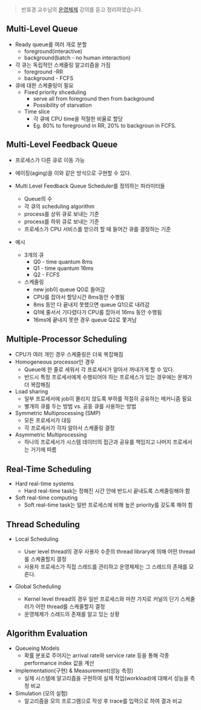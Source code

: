 > 반효경 교수님의 [운영체제](http://www.kocw.net/home/cview.do?cid=3646706b4347ef09) 강의를 듣고 정리하였습니다. 
>



## Multi-Level Queue

- Ready queue를 여러 개로 분할
  - foreground(interactive)
  - background(batch - no human interaction)
- 각 큐는 독립적인 스케줄링 알고리즘을 가짐
  - foreground -RR
  - background - FCFS
- 큐에 대한 스케줄링이 필요
  - Fixed priority shceduling
    - serve all from foreground then from background
    - Possibility of starvation
  - Time slice
    - 각 큐에 CPU time을 적절한 비율로 할당
    - Eg. 80% to foreground in RR, 20% to backgroun in FCFS.



## Multi-Level Feedback Queue

- 프로세스가 다른 큐로 이동 가능
- 에이징(aging)을 이와 같은 방식으로 구현할 수 있다.
- Multi Level Feedback Queue Scheduler를 정의하는 파라미터들
  - Queue의 수
  - 각 큐의 scheduling algorithm
  - process를 상위 큐로 보내는 기준
  - process를 하위 큐로 보내는 기준
  - 프로세스가 CPU 서비스를 받으려 할 때 들어간 큐를 결정하는 기준

- 예시
  - 3개의 큐
    - Q0 - time quantum 8ms
    - Q1 - time quantum 16ms
    - Q2 - FCFS
  - 스케줄링
    - new job이 queue Q0로 들어감
    - CPU를 잡아서 할당시간 8ms동안 수행됨
    - 8ms 동안 다 끝내지 못했으면 queue Q1으로 내려감
    - Q1에 줄서서 기다렸다가 CPU를 잡아서 16ms 동안 수행됨
    - 16ms에 끝내지 못한 경우 queue Q2로 쫓겨남



## Multiple-Processor Scheduling

- CPU가 여러 개인 경우 스케줄링은 더욱 복잡해짐
- Homogeneous processor인 경우
  - Queue에 한 줄로 세워서 각 프로세서가 알아서 꺼내가게 할 수 있다.
  - 반드시 특정 프로세서에게 수행되어야 하는 프로세스가 있는 경우에는 문제가 더 복잡해짐
- Load sharing
  - 일부 프로세서에 job이 몰리지 않도록 부하를 적절히 공유하는 메커니즘 필요
  - 별개의 큐를 두는 방법 vs. 공동 큐를 사용하는 방법
- Symmetric Multiprocessing (SMP)
  - 모든 프로세서가 대등
  - 각 프로세서가 각자 알아서 스케줄링 결정
- Asymmetric Multiprocessing
  - 하나의 프로세서가 시스템 데이터의 접근과 공유를 책임지고 나머지 프로세서는 거기에 따름



## Real-Time Scheduling

- Hard real-time systems
  - Hard real-time task는 정해진 시간 안에 반드시 끝내도록 스케줄링해야 함
- Soft real-time computing
  - Soft real-time task는 일반 프로세스에 비해 높은 priority를 갖도록 해야 함



## Thread Scheduling

- Local Scheduling
  - User level thread의 경우 사용자 수준의 thread library에 의해 어떤 thread를 스케줄할지 결정
  - 사용자 프로세스가 직접 스레드를 관리하고 운영체제는 그 스레드의 존재를 모른다.

- Global Scheduling
  - Kernel level thread의 경우 일반 프로세스와 마찬 가지로 커널의 단기 스케줄러가 어떤 thread를 스케줄할지 결정
  - 운영체제가 스레드의 존재를 알고 있는 상황



## Algorithm Evaluation

- Queueing Models
  - 확률 분포로 주어지는 arrival rate와 service rate 등을 통해 각종 performance index 값을 계산
- Implementation(구현) & Measurement(성능 측정)
  - 실제 시스템에 알고리즘을 구현하여 실제 작업(workload)에 대해서 성능을 측정 비교
- Simulation (모의 실험)
  - 알고리즘을 모의 프로그램으로 작성 후 trace를 입력으로 하여 결과 비교
